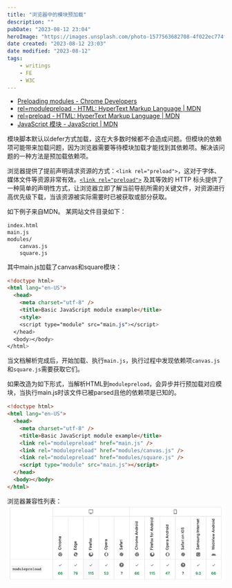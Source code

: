 ```yaml
---
title: "浏览器中的模块预加载"
description: ""
pubDate: "2023-08-12 23:04"
heroImage: "https://images.unsplash.com/photo-1577563682708-4f022ec774fb?ixlib=rb-4.0.3&ixid=M3wxMjA3fDB8MHxwaG90by1wYWdlfHx8fGVufDB8fHx8fA%3D%3D&auto=format&fit=crop&w=1200&q=80"
date created: "2023-08-12 23:03"
date modified: "2023-08-12"
tags:
    - writings
    - FE
    - W3C
---
```


- [Preloading modules - Chrome Developers](https://developer.chrome.com/blog/modulepreload/)
- [rel=modulepreload - HTML: HyperText Markup Language | MDN](https://developer.mozilla.org/en-US/docs/Web/HTML/Attributes/rel/modulepreload)
- [rel=preload - HTML: HyperText Markup Language | MDN](https://developer.mozilla.org/en-US/docs/Web/HTML/Attributes/rel/preload#scripting_and_preloads)
- [JavaScript 模块 - JavaScript | MDN](https://developer.mozilla.org/zh-CN/docs/Web/JavaScript/Guide/Modules#%E4%BD%BF%E7%94%A8%E5%AF%BC%E5%85%A5%E6%98%A0%E5%B0%84%E5%AF%BC%E5%85%A5%E6%A8%A1%E5%9D%97)

模块脚本默认以defer方式加载，这在大多数时候都不会造成问题。但模块的依赖项可能带来加载问题，因为浏览器需要等待模块加载才能找到其依赖项。解决该问题的一种方法是预加载依赖项。

浏览器提供了提前声明请求资源的方式：`<link rel="preload">`，这对于字体、媒体文件等资源非常有效。[`<link rel="preload">`](https://developer.mozilla.org/en-US/docs/Web/HTML/Attributes/rel/preload) 及其等效的 HTTP 标头提供了一种简单的声明性方式，让浏览器立即了解当前导航所需的关键文件，对资源进行高优先级下载，当该资源被实际需要时已被获取或部分获取。

如下例子来自MDN。
某网站文件目录如下：
```
index.html
main.js
modules/
    canvas.js
    square.js
```
其中main.js加载了canvas和square模块：
```html
<!doctype html>
<html lang="en-US">
  <head>
    <meta charset="utf-8" />
    <title>Basic JavaScript module example</title>
    <style>
    <script type="module" src="main.js"></script>
  </head>
  <body></body>
</html>
```
当文档解析完成后，开始加载、执行`main.js`，执行过程中发现依赖项`canvas.js`和`square.js`需要获取它们。

如果改造为如下形式，当解析HTML到`modulepreload`，会异步并行预加载对应模块，当执行main.js时该文件已被parsed且他的依赖项是已知的。
```html
<!doctype html>
<html lang="en-US">
  <head>
    <meta charset="utf-8" />
    <title>Basic JavaScript module example</title>
    <link rel="modulepreload" href="main.js" />
    <link rel="modulepreload" href="modules/canvas.js" />
    <link rel="modulepreload" href="modules/square.js" />
    <script type="module" src="main.js"></script>
  </head>
  <body></body>
</html>
```


浏览器兼容性列表：
![image.png](https://raw.githubusercontent.com/fw6/assets/main/toy_docs/20230813130633.png)
